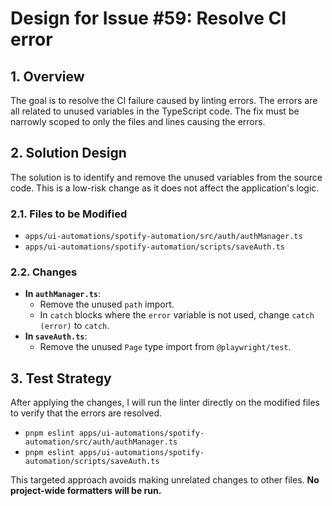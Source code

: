# Design for Issue #59: Resolve CI error

## 1. Overview

The goal is to resolve the CI failure caused by linting errors. The errors are all related to unused variables in the TypeScript code. The fix must be narrowly scoped to only the files and lines causing the errors.

## 2. Solution Design

The solution is to identify and remove the unused variables from the source code. This is a low-risk change as it does not affect the application's logic.

### 2.1. Files to be Modified

- `apps/ui-automations/spotify-automation/src/auth/authManager.ts`
- `apps/ui-automations/spotify-automation/scripts/saveAuth.ts`

### 2.2. Changes

- **In `authManager.ts`**:
  - Remove the unused `path` import.
  - In `catch` blocks where the `error` variable is not used, change `catch (error)` to `catch`.
- **In `saveAuth.ts`**:
  - Remove the unused `Page` type import from `@playwright/test`.

## 3. Test Strategy

After applying the changes, I will run the linter directly on the modified files to verify that the errors are resolved.

- `pnpm eslint apps/ui-automations/spotify-automation/src/auth/authManager.ts`
- `pnpm eslint apps/ui-automations/spotify-automation/scripts/saveAuth.ts`

This targeted approach avoids making unrelated changes to other files. **No project-wide formatters will be run.**
